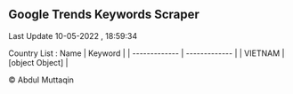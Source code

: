 

## Google Trends Keywords Scraper 
 
Last Update 10-05-2022 , 18:59:34

Country List :
 Name  | Keyword |
| ------------- | ------------- |
| VIETNAM | [object Object] |



© Abdul Muttaqin 
